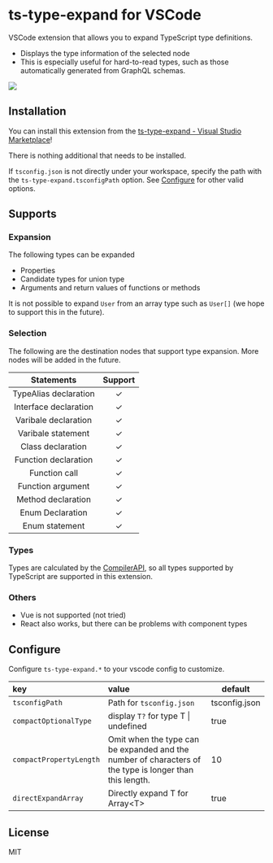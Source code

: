 # ts-type-expand for VSCode

VSCode extension that allows you to expand TypeScript type definitions.

- Displays the type information of the selected node
- This is especially useful for hard-to-read types, such as those automatically generated from GraphQL schemas.

![](https://user-images.githubusercontent.com/37296661/119652128-b18edd80-be60-11eb-87b7-aca155ac1210.gif)

## Installation

You can install this extension from the [ts-type-expand - Visual Studio Marketplace](https://marketplace.visualstudio.com/items?itemName=kimuson.ts-type-expand)!

There is nothing additional that needs to be installed.

If `tsconfig.json` is not directly under your workspace, specify the path with the `ts-type-expand.tsconfigPath` option. See [Configure](#Configure) for other valid options.

## Supports

### Expansion

The following types can be expanded

- Properties
- Candidate types for union type
- Arguments and return values of functions or methods

It is not possible to expand `User` from an array type such as `User[]` (we hope to support this in the future).

### Selection

The following are the destination nodes that support type expansion. More nodes will be added in the future.

|      Statements       | Support |
| :-------------------: | :-----: |
| TypeAlias declaration |    ✓    |
| Interface declaration |    ✓    |
| Varibale declaration  |    ✓    |
|  Varibale statement   |    ✓    |
|   Class declaration   |    ✓    |
| Function declaration  |    ✓    |
|     Function call     |    ✓    |
|   Function argument   |    ✓    |
|  Method declaration   |    ✓    |
|   Enum Declaration    |    ✓    |
|    Enum statement     |    ✓    |

### Types

Types are calculated by the [CompilerAPI](https://github.com/Microsoft/TypeScript/wiki/Using-the-Compiler-API), so all types supported by TypeScript are supported in this extension.

### Others

- Vue is not supported (not tried)
- React also works, but there can be problems with component types

## Configure

Configure `ts-type-expand.*` to your vscode config to customize.

| key                     | value                                                                                                   | default       |
| :---------------------- | :------------------------------------------------------------------------------------------------------ | ------------- |
| `tsconfigPath`          | Path for `tsconfig.json`                                                                                | tsconfig.json |
| `compactOptionalType`   | display `T?` for type T \| undefined                                                                    | true          |
| `compactPropertyLength` | Omit when the type can be expanded and the number of characters of the type is longer than this length. | 10            |
| `directExpandArray`     | Directly expand T for Array\<T\>                                                                        | true          |

## License

MIT
